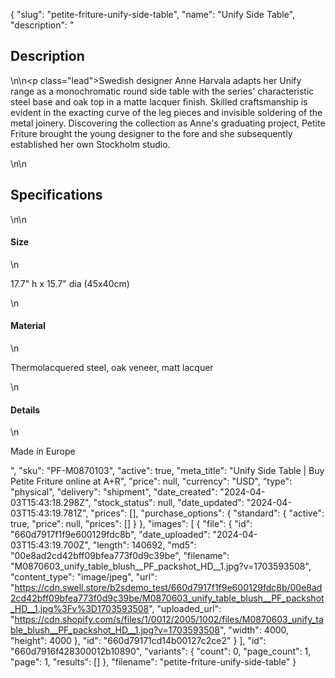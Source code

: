 {
  "slug": "petite-friture-unify-side-table",
  "name": "Unify Side Table",
  "description": "<h2>Description</h2>\n<!-- split -->\n<p class=\"lead\">Swedish designer Anne Harvala adapts her Unify range as a monochromatic round side table with the series' characteristic steel base and oak top in a matte lacquer finish. Skilled craftsmanship is evident in the exacting curve of the leg pieces and invisible soldering of the metal joinery. Discovering the collection as Anne's graduating project, Petite Friture brought the young designer to the fore and she subsequently established her own Stockholm studio.</p>\n<!-- split -->\n<h2>Specifications</h2>\n<!-- split -->\n<h4>Size</h4>\n<p>17.7\" h x 15.7\" dia (45x40cm)</p>\n<h4>Material</h4>\n<p>Thermolacquered steel, oak veneer, matt lacquer</p>\n<h4>Details</h4>\n<p>Made in Europe</p>",
  "sku": "PF-M0870103",
  "active": true,
  "meta_title": "Unify Side Table | Buy Petite Friture online at A+R",
  "price": null,
  "currency": "USD",
  "type": "physical",
  "delivery": "shipment",
  "date_created": "2024-04-03T15:43:18.298Z",
  "stock_status": null,
  "date_updated": "2024-04-03T15:43:19.781Z",
  "prices": [],
  "purchase_options": {
    "standard": {
      "active": true,
      "price": null,
      "prices": []
    }
  },
  "images": [
    {
      "file": {
        "id": "660d7917f1f9e600129fdc8b",
        "date_uploaded": "2024-04-03T15:43:19.700Z",
        "length": 140692,
        "md5": "00e8ad2cd42bff09bfea773f0d9c39be",
        "filename": "M0870603_unify_table_blush__PF_packshot_HD__1.jpg?v=1703593508",
        "content_type": "image/jpeg",
        "url": "https://cdn.swell.store/b2sdemo_test/660d7917f1f9e600129fdc8b/00e8ad2cd42bff09bfea773f0d9c39be/M0870603_unify_table_blush__PF_packshot_HD__1.jpg%3Fv%3D1703593508",
        "uploaded_url": "https://cdn.shopify.com/s/files/1/0012/2005/1002/files/M0870603_unify_table_blush__PF_packshot_HD__1.jpg?v=1703593508",
        "width": 4000,
        "height": 4000
      },
      "id": "660d79171cd14b00127c2ce2"
    }
  ],
  "id": "660d7916f428300012b10890",
  "variants": {
    "count": 0,
    "page_count": 1,
    "page": 1,
    "results": []
  },
  "filename": "petite-friture-unify-side-table"
}